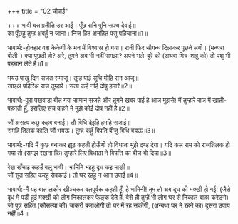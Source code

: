 +++
title = "02 चौपाई"

+++
भावी बस प्रतीति उर आई। पूँछ रानि पुनि सपथ देवाई॥  
का पूँछहु तुम्ह अबहुँ न जाना। निज हित अनहित पसु पहिचाना॥1॥  

भावार्थ:-होनहार वश कैकेयी के मन में विश्वास हो गया। रानी फिर सौगन्ध दिलाकर पूछने लगी। (मन्थरा बोली-) क्या पूछती हो? अरे, तुमने अब भी नहीं समझा? अपने भले-बुरे को (अथवा मित्र-शत्रु को) तो पशु भी पहचान लेते हैं॥1॥  

भयउ पाखु दिन सजत समाजू। तुम्ह पाई सुधि मोहि सन आजू॥  
खाइअ पहिरिअ राज तुम्हारें। सत्य कहें नहिं दोषु हमारें॥2॥  

भावार्थ:-पूरा पखवाडा बीत गया सामान सजते और तुमने खबर पाई है आज मुझसे! मैं तुम्हारे राज में खाती-पहनती हूँ, इसलिए सच कहने में मुझे कोई दोष नहीं है॥2॥  

जौं असत्य कछु कहब बनाई। तौ बिधि देइहि हमहि सजाई॥  
रामहि तिलक कालि जौं भयऊ। तुम्ह कहुँ बिपति बीजु बिधि बयऊ॥3॥  

भावार्थ:-यदि मैं कुछ बनाकर झूठ कहती होऊँगी तो विधाता मुझे दण्ड देगा। यदि कल राम को राजतिलक हो गया तो (समझ रखना कि) तुम्हारे लिए विधाता ने विपत्ति का बीज बो दिया॥3॥  

रेख खँचाइ कहउँ बलु भाषी। भामिनि भइहु दूध कइ माखी॥  
जौं सुत सहित करहु सेवकाई। तौ घर रहहु न आन उपाई॥4॥  

भावार्थ:-मैं यह बात लकीर खीञ्चकर बलपूर्वक कहती हूँ, हे भामिनी! तुम तो अब दूध की मक्खी हो गई! (जैसे दूध में पडी हुई मक्खी को लोग निकालकर फेङ्क देते हैं, वैसे ही तुम्हें भी लोग घर से निकाल बाहर करेङ्गे) जो पुत्र सहित (कौसल्या की) चाकरी बजाओगी तो घर में रह सकोगी, (अन्यथा घर में रहने का) दूसरा उपाय नहीं॥4॥  
